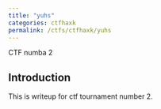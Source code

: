 ```yaml
---
title: "yuhs"
categories: ctfhaxk
permalink: /ctfs/ctfhaxk/yuhs
---
```


CTF numba 2

## Introduction

This is writeup for ctf tournament number 2.